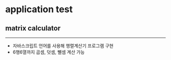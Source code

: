 # application test
## matrix calculator 
***
* 자바스크립트 언어를 사용해 행렬계산기 프로그램 구현
* 6행6열까지 곱셈, 덧셈, 뺄셈 계산 가능
